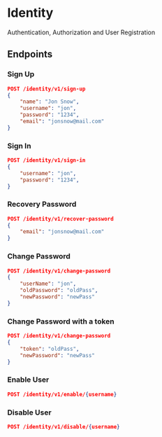 # Identity

Authentication, Authorization and User Registration

## Endpoints

### Sign Up
```json
POST /identity/v1/sign-up
{
	"name": "Jon Snow",
	"username": "jon",
	"password": "1234",
	"email": "jonsnow@mail.com"
}
```

### Sign In
```json
POST /identity/v1/sign-in
{
	"username": "jon",
	"password": "1234",
}
```

### Recovery Password
```json
POST /identity/v1/recover-password
{
	"email": "jonsnow@mail.com"
}
```

### Change Password
```json
POST /identity/v1/change-password
{
	"userName": "jon",
	"oldPassword": "oldPass",
	"newPassword": "newPass"
}
```

### Change Password with a token
```json
POST /identity/v1/change-password
{
	"token": "oldPass",
	"newPassword": "newPass"
}
```


### Enable User
```json
POST /identity/v1/enable/{username}
```

### Disable User
```json
POST /identity/v1/disable/{username}
```